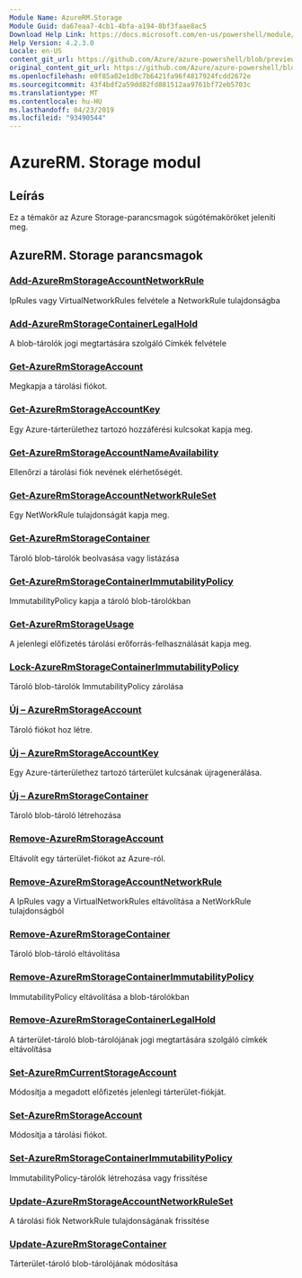 ```yaml
---
Module Name: AzureRM.Storage
Module Guid: da67eaa7-4cb1-4bfa-a194-8bf3faae8ac5
Download Help Link: https://docs.microsoft.com/en-us/powershell/module/azurerm.storage
Help Version: 4.2.3.0
Locale: en-US
content_git_url: https://github.com/Azure/azure-powershell/blob/preview/src/ResourceManager/Storage/Commands.Management.Storage/help/AzureRM.Storage.md
original_content_git_url: https://github.com/Azure/azure-powershell/blob/preview/src/ResourceManager/Storage/Commands.Management.Storage/help/AzureRM.Storage.md
ms.openlocfilehash: e0f85a02e1d0c7b6421fa96f4817924fcdd2672e
ms.sourcegitcommit: 43f4bdf2a59dd82fd881512aa9761bf72eb5703c
ms.translationtype: MT
ms.contentlocale: hu-HU
ms.lasthandoff: 04/23/2019
ms.locfileid: "93490544"
---
```

# AzureRM. Storage modul
## Leírás
Ez a témakör az Azure Storage-parancsmagok súgótémaköröket jeleníti meg.

## AzureRM. Storage parancsmagok
### [Add-AzureRmStorageAccountNetworkRule](Add-AzureRmStorageAccountNetworkRule.md)
 IpRules vagy VirtualNetworkRules felvétele a NetworkRule tulajdonságba

### [Add-AzureRmStorageContainerLegalHold](Add-AzureRmStorageContainerLegalHold.md)
A blob-tárolók jogi megtartására szolgáló Címkék felvétele

### [Get-AzureRmStorageAccount](Get-AzureRmStorageAccount.md)
Megkapja a tárolási fiókot.

### [Get-AzureRmStorageAccountKey](Get-AzureRmStorageAccountKey.md)
Egy Azure-tárterülethez tartozó hozzáférési kulcsokat kapja meg.

### [Get-AzureRmStorageAccountNameAvailability](Get-AzureRmStorageAccountNameAvailability.md)
Ellenőrzi a tárolási fiók nevének elérhetőségét.

### [Get-AzureRmStorageAccountNetworkRuleSet](Get-AzureRmStorageAccountNetworkRuleSet.md)
Egy NetWorkRule tulajdonságát kapja meg.

### [Get-AzureRmStorageContainer](Get-AzureRmStorageContainer.md)
Tároló blob-tárolók beolvasása vagy listázása

### [Get-AzureRmStorageContainerImmutabilityPolicy](Get-AzureRmStorageContainerImmutabilityPolicy.md)
ImmutabilityPolicy kapja a tároló blob-tárolókban

### [Get-AzureRmStorageUsage](Get-AzureRmStorageUsage.md)
A jelenlegi előfizetés tárolási erőforrás-felhasználását kapja meg.

### [Lock-AzureRmStorageContainerImmutabilityPolicy](Lock-AzureRmStorageContainerImmutabilityPolicy.md)
Tároló blob-tárolók ImmutabilityPolicy zárolása

### [Új – AzureRmStorageAccount](New-AzureRmStorageAccount.md)
Tároló fiókot hoz létre.

### [Új – AzureRmStorageAccountKey](New-AzureRmStorageAccountKey.md)
Egy Azure-tárterülethez tartozó tárterület kulcsának újragenerálása.

### [Új – AzureRmStorageContainer](New-AzureRmStorageContainer.md)
Tároló blob-tároló létrehozása

### [Remove-AzureRmStorageAccount](Remove-AzureRmStorageAccount.md)
Eltávolít egy tárterület-fiókot az Azure-ról.

### [Remove-AzureRmStorageAccountNetworkRule](Remove-AzureRmStorageAccountNetworkRule.md)
A IpRules vagy a VirtualNetworkRules eltávolítása a NetWorkRule tulajdonságból

### [Remove-AzureRmStorageContainer](Remove-AzureRmStorageContainer.md)
Tároló blob-tároló eltávolítása

### [Remove-AzureRmStorageContainerImmutabilityPolicy](Remove-AzureRmStorageContainerImmutabilityPolicy.md)
ImmutabilityPolicy eltávolítása a blob-tárolókban

### [Remove-AzureRmStorageContainerLegalHold](Remove-AzureRmStorageContainerLegalHold.md)
A tárterület-tároló blob-tárolójának jogi megtartására szolgáló címkék eltávolítása

### [Set-AzureRmCurrentStorageAccount](Set-AzureRmCurrentStorageAccount.md)
Módosítja a megadott előfizetés jelenlegi tárterület-fiókját.

### [Set-AzureRmStorageAccount](Set-AzureRmStorageAccount.md)
Módosítja a tárolási fiókot.

### [Set-AzureRmStorageContainerImmutabilityPolicy](Set-AzureRmStorageContainerImmutabilityPolicy.md)
ImmutabilityPolicy-tárolók létrehozása vagy frissítése

### [Update-AzureRmStorageAccountNetworkRuleSet](Update-AzureRmStorageAccountNetworkRuleSet.md)
A tárolási fiók NetworkRule tulajdonságának frissítése

### [Update-AzureRmStorageContainer](Update-AzureRmStorageContainer.md)
Tárterület-tároló blob-tárolójának módosítása


